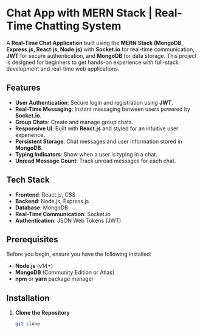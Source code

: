 # Chat App with MERN Stack | Real-Time Chatting System

A **Real-Time Chat Application** built using the **MERN Stack (MongoDB, Express.js, React.js, Node.js)** with **Socket.io** for real-time communication, **JWT** for secure authentication, and **MongoDB** for data storage. This project is designed for beginners to get hands-on experience with full-stack development and real-time web applications.

## Features
- **User Authentication**: Secure login and registration using **JWT**.
- **Real-Time Messaging**: Instant messaging between users powered by **Socket.io**.
- **Group Chats**: Create and manage group chats.
- **Responsive UI**: Built with **React.js** and styled for an intuitive user experience.
- **Persistent Storage**: Chat messages and user information stored in **MongoDB**.
- **Typing Indicators**: Show when a user is typing in a chat.
- **Unread Message Count**: Track unread messages for each chat.

## Tech Stack
- **Frontend**: React.js, CSS
- **Backend**: Node.js, Express.js
- **Database**: MongoDB
- **Real-Time Communication**: Socket.io
- **Authentication**: JSON Web Tokens (JWT)

## Prerequisites
Before you begin, ensure you have the following installed:
- **Node.js** (v14+)
- **MongoDB** (Community Edition or Atlas)
- **npm** or **yarn** package manager

## Installation

1. **Clone the Repository**
   ```bash
   git clone 
